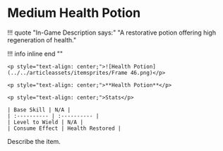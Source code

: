 # Medium Health Potion

!!! quote "In-Game Description says:"
    "A restorative potion offering high regeneration of health."

!!! info inline end ""

    <p style="text-align: center;">![Health Potion](../../articleassets/itemsprites/Frame 46.png)</p>

    <p style="text-align: center;">**Health Potion**</p>

    <p style="text-align: center;">Stats</p>

    | Base Skill | N/A |
    | :---------- | :---------- |
    | Level to Wield | N/A |
    | Consume Effect | Health Restored |

Describe the item.